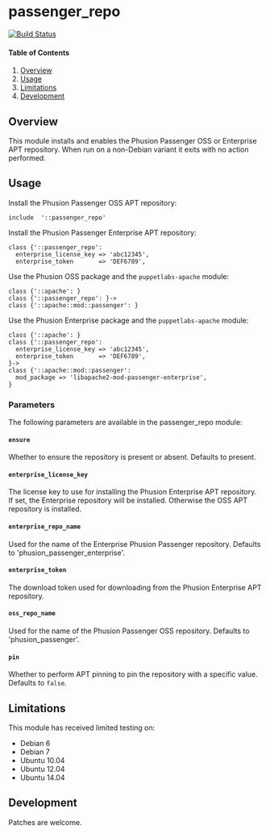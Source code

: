 # passenger_repo

[![Build Status](https://secure.travis-ci.org/juniorsysadmin/puppet-passenger_repo.png)](http://travis-ci.org/juniorsysadmin/puppet-passenger_repo)

#### Table of Contents

1. [Overview](#overview)
1. [Usage](#usage)
1. [Limitations](#limitations)
1. [Development](#development)

## Overview

This module installs and enables the Phusion Passenger OSS or Enterprise APT
repository. When run on a non-Debian variant it exits with no action
performed.

## Usage

Install the Phusion Passenger OSS APT repository:

```puppet
include  '::passenger_repo'
```

Install the Phusion Passenger Enterprise APT repository:

```puppet
class {'::passenger_repo':
  enterprise_license_key => 'abc12345',
  enterprise_token       => 'DEF6789',
```

Use the Phusion OSS package and the `puppetlabs-apache` module:

```puppet
class {'::apache': }
class {'::passenger_repo': }->
class {'::apache::mod::passenger': }
```

Use the Phusion Enterprise package and the `puppetlabs-apache` module:

```puppet
class {'::apache': }
class {'::passenger_repo':
  enterprise_license_key => 'abc12345',
  enterprise_token       => 'DEF6789',
}->
class {'::apache::mod::passenger':
  mod_package => 'libapache2-mod-passenger-enterprise',
}
```

### Parameters

The following parameters are available in the passenger_repo module:

#### `ensure`

Whether to ensure the repository is present or absent. Defaults to present.

#### `enterprise_license_key`

The license key to use for installing the Phusion Enterprise APT repository.
If set, the Enterprise repository will be installed. Otherwise the OSS APT
repository is installed.

#### `enterprise_repo_name`

Used for the name of the Enterprise Phusion Passenger repository. Defaults to
'phusion_passenger_enterprise'.

#### `enterprise_token`

The download token used for downloading from the Phusion Enterprise APT
repository.

#### `oss_repo_name`

Used for the name of the Phusion Passenger OSS repository. Defaults to
'phusion_passenger'.

#### `pin`

Whether to perform APT pinning to pin the repository with a specific
value. Defaults to `false`.

## Limitations

This module has received limited testing on:

* Debian 6
* Debian 7
* Ubuntu 10.04
* Ubuntu 12.04
* Ubuntu 14.04

## Development

Patches are welcome.
